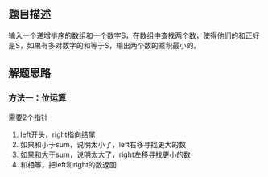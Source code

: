 ## 题目描述
输入一个递增排序的数组和一个数字S，在数组中查找两个数，使得他们的和正好是S，如果有多对数字的和等于S，输出两个数的乘积最小的。

## 解题思路
### 方法一：位运算
需要2个指针
1. left开头，right指向结尾
2. 如果和小于sum，说明太小了，left右移寻找更大的数
3. 如果和大于sum，说明太大了，right左移寻找更小的数
4. 和相等，把left和right的数返回
